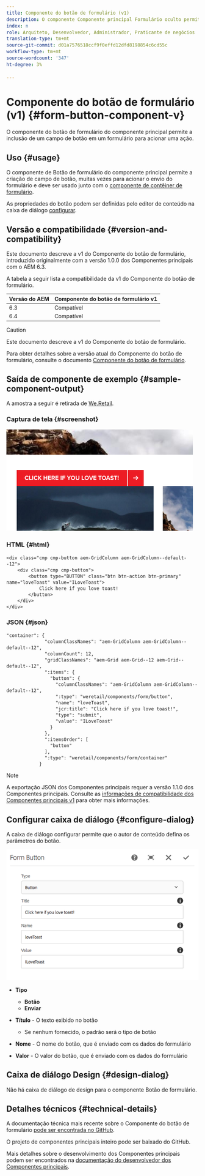 ```yaml
---
title: Componente do botão de formulário (v1)
description: O componente Componente principal Formulário oculto permite a inclusão de um campo oculto em um formulário.
index: n
role: Arquiteto, Desenvolvedor, Administrador, Praticante de negócios
translation-type: tm+mt
source-git-commit: d01a7576518ccf9f0effd12dfd8198854c6cd55c
workflow-type: tm+mt
source-wordcount: '347'
ht-degree: 3%

---
```



# Componente do botão de formulário (v1) {#form-button-component-v}

O componente do botão de formulário do componente principal permite a inclusão de um campo de botão em um formulário para acionar uma ação.

## Uso {#usage}

O componente de Botão de formulário do componente principal permite a criação de campo de botão, muitas vezes para acionar o envio do formulário e deve ser usado junto com o [componente de contêiner de formulário](form-container-v1.md).

As propriedades do botão podem ser definidas pelo editor de conteúdo na caixa de diálogo [configurar](#configure-dialog).

## Versão e compatibilidade {#version-and-compatibility}

Este documento descreve a v1 do Componente do botão de formulário, introduzido originalmente com a versão 1.0.0 dos Componentes principais com o AEM 6.3.

A tabela a seguir lista a compatibilidade da v1 do Componente do botão de formulário.

| Versão do AEM | Componente do botão de formulário v1 |
|--- |--- |
| 6.3 | Compatível |
| 6.4 | Compatível |

>[!CAUTION]
>
>Este documento descreve a v1 do Componente do botão de formulário.
>
>Para obter detalhes sobre a versão atual do Componente do botão de formulário, consulte o documento [Componente do botão de formulário](/help/components/forms/form-button.md).

## Saída de componente de exemplo {#sample-component-output}

A amostra a seguir é retirada de [We.Retail](https://helpx.adobe.com/experience-manager/6-4/sites/developing/using/we-retail.html).

### Captura de tela {#screenshot}

![](/help/assets/chlimage_1-48.png)

### HTML {#html}

```
<div class="cmp cmp-button aem-GridColumn aem-GridColumn--default--12">
    <div class="cmp cmp-button">
        <button type="BUTTON" class="btn btn-action btn-primary" name="loveToast" value="ILoveToast">
            Click here if you love toast!
        </button>
    </div>
</div>
```

### JSON {#json}

```
"container": {
              "columnClassNames": "aem-GridColumn aem-GridColumn--default--12",
              "columnCount": 12,
              "gridClassNames": "aem-Grid aem-Grid--12 aem-Grid--default--12",
              ":items": {
                "button": {
                  "columnClassNames": "aem-GridColumn aem-GridColumn--default--12",
                  ":type": "weretail/components/form/button",
                  "name": "loveToast",
                  "jcr:title": "Click here if you love toast!",
                  "type": "submit",
                  "value": "ILoveToast"
                }
              },
              ":itemsOrder": [
                "button"
              ],
              ":type": "weretail/components/form/container"
            }
```

>[!NOTE]
>
>A exportação JSON dos Componentes principais requer a versão 1.1.0 dos Componentes principais. Consulte as [informações de compatibilidade dos Componentes principais v1](/help/versions.md) para obter mais informações.

## Configurar caixa de diálogo {#configure-dialog}

A caixa de diálogo configurar permite que o autor de conteúdo defina os parâmetros do botão.

![](/help/assets/chlimage_1-49.png)

* **Tipo**
   * **Botão**
   * **Enviar**

* **Título**  - O texto exibido no botão
   * Se nenhum fornecido, o padrão será o tipo de botão

* **Nome**  - O nome do botão, que é enviado com os dados do formulário
* **Valor**  - O valor do botão, que é enviado com os dados do formulário

## Caixa de diálogo Design {#design-dialog}

Não há caixa de diálogo de design para o componente Botão de formulário.

## Detalhes técnicos {#technical-details}

A documentação técnica mais recente sobre o Componente do botão de formulário [pode ser encontrada no GitHub](https://github.com/adobe/aem-core-wcm-components/tree/master/content/src/content/jcr_root/apps/core/wcm/components/form/button/v1/button).

O projeto de componentes principais inteiro pode ser baixado do GitHub.

Mais detalhes sobre o desenvolvimento dos Componentes principais podem ser encontrados na [documentação do desenvolvedor dos Componentes principais](/help/developing/overview.md).
